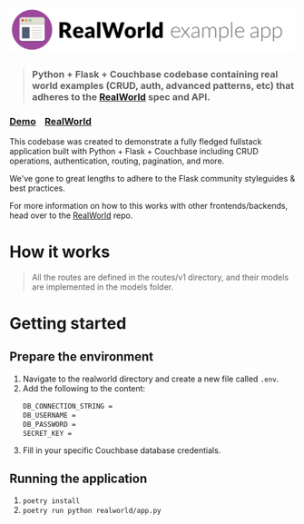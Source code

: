 # ![RealWorld Example App](logo.png)

> ### Python + Flask + Couchbase codebase containing real world examples (CRUD, auth, advanced patterns, etc) that adheres to the [RealWorld](https://github.com/gothinkster/realworld) spec and API.


### [Demo](https://demo.realworld.io/)&nbsp;&nbsp;&nbsp;&nbsp;[RealWorld](https://github.com/gothinkster/realworld)


This codebase was created to demonstrate a fully fledged fullstack application built with Python + Flask + Couchbase including CRUD operations, authentication, routing, pagination, and more.

We've gone to great lengths to adhere to the Flask community styleguides & best practices.

For more information on how to this works with other frontends/backends, head over to the [RealWorld](https://github.com/gothinkster/realworld) repo.


# How it works

> All the routes are defined in the routes/v1 directory, and their models are implemented in the models folder.

# Getting started

## Prepare the environment

1. Navigate to the realworld directory and create a new file called `.env`.
2. Add the following to the content:
   ```
   DB_CONNECTION_STRING = 
   DB_USERNAME = 
   DB_PASSWORD = 
   SECRET_KEY = 
   ```
3. Fill in your specific Couchbase database credentials.
   
## Running the application

1. `poetry install`
2. `poetry run python realworld/app.py`


